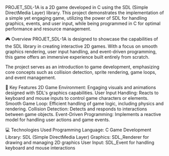 PROJET_SDL-1A is a 2D game developed in C using the SDL (Simple DirectMedia Layer) library. This project demonstrates the implementation of a simple yet engaging game, utilizing the power of SDL for handling graphics, events, and user input, while being programmed in C for optimal performance and resource management.

🎮 Overview
PROJET_SDL-1A is designed to showcase the capabilities of the SDL library in creating interactive 2D games. With a focus on smooth graphics rendering, user input handling, and event-driven programming, this game offers an immersive experience built entirely from scratch.

The project serves as an introduction to game development, emphasizing core concepts such as collision detection, sprite rendering, game loops, and event management.

🔑 Key Features
2D Game Environment: Engaging visuals and animations designed with SDL's graphics capabilities.
User Input Handling: Reacts to keyboard and mouse inputs to control game characters or elements. 
Smooth Game Loop: Efficient handling of game logic, including physics and rendering.
Collision Detection: Detects and responds to interactions between game objects.
Event-Driven Programming: Implements a reactive model for handling user actions and game events.

💻 Technologies Used
Programming Language: C
Game Development Library: SDL (Simple DirectMedia Layer)
Graphics: SDL_Renderer for drawing and managing 2D graphics
User Input: SDL_Event for handling keyboard and mouse interactions

